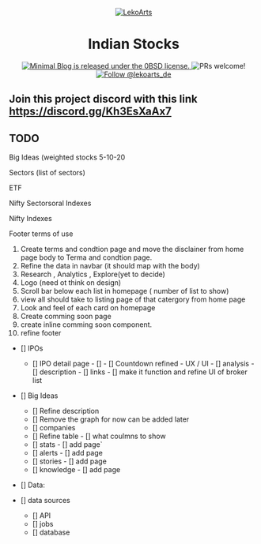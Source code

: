 
<p align="center">
  <a href="https://minimal-blog.lekoarts.de">
    <img alt="LekoArts" src="https://img.lekoarts.de/gatsby/gatsby-site-illustration.png" />
  </a>
</p>
<h1 align="center">
  Indian Stocks
</h1>

<p align="center">
  <a href="https://github.com/LekoArts/gatsby-starter-minimal-blog/blob/master/LICENSE">
    <img src="https://img.shields.io/badge/license-0BSD-blue.svg" alt="Minimal Blog is released under the 0BSD license." />
  </a>
  <img src="https://img.shields.io/badge/PRs-welcome-brightgreen.svg" alt="PRs welcome!" />
  <a href="https://twitter.com/intent/follow?screen_name=lekoarts_de">
    <img src="https://img.shields.io/twitter/follow/lekoarts_de.svg?label=Follow%20@lekoarts_de" alt="Follow @lekoarts_de" />
  </a>
</p>

## Join this project discord with this link https://discord.gg/Kh3EsXaAx7

## TODO

Big Ideas  (weighted stocks 5-10-20

Sectors (list of sectors)

ETF

Nifty Sectorsoral Indexes

Nifty Indexes

Footer
   terms of use

1. Create terms and condtion page and move the disclainer from home page body to Terma and condtion page.
2. Refine the data in navbar (it should map with the body)
3. Research , Analytics , Explore(yet to decide)
4. Logo (need ot think on design)
5. Scroll bar below each list in homepage ( number of list to show)
6. view all should take to listing page of that catergory from home page
7. Look and feel of each card on homepage 
8. Create comming soon page
9. create inline comming soon component.
10. refine footer


- [] IPOs
  - [] IPO detail page
          - []   - [] Countdown refined - UX / UI
          - [] analysis
         - []  description
          - [] links
         - []  make it function and refine UI of broker list

 - [] Big Ideas
      - [] Refine description
      - [] Remove the graph for now can be added later
      - [] companies
      - [] Refine table 
              - [] what coulmns to show
      - [] stats
       - [] add page`
      - [] alerts
       - [] add page
      - [] stories
       - [] add page
      - [] knowledge
       - [] add page



- [] Data:
 - [] data sources
    - [] API
    - [] jobs
    - [] database
